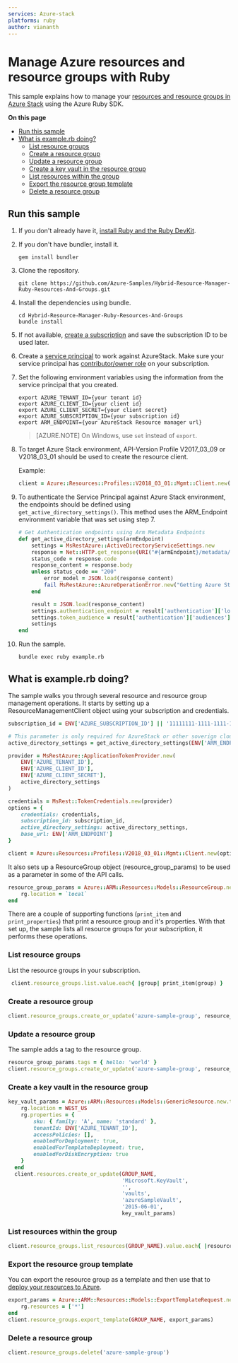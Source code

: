 ```yaml
---
services: Azure-stack
platforms: ruby
author: viananth
---
```


# Manage Azure resources and resource groups with Ruby

This sample explains how to manage your
[resources and resource groups in Azure Stack](https://docs.microsoft.com/en-us/azure/azure-stack/azure-stack-key-features#resource-groups)
using the Azure Ruby SDK.

**On this page**

- [Run this sample](#run)
- [What is example.rb doing?](#example)
    - [List resource groups](#list-groups)
    - [Create a resource group](#create-group)
    - [Update a resource group](#update-group)
    - [Create a key vault in the resource group](#create-resource)
    - [List resources within the group](#list-resources)
    - [Export the resource group template](#export)
    - [Delete a resource group](#delete-group)

<a id="run"></a>
## Run this sample

1. If you don't already have it, [install Ruby and the Ruby DevKit](https://www.ruby-lang.org/en/documentation/installation/).

1. If you don't have bundler, install it.

    ```
    gem install bundler
    ```

1. Clone the repository.

    ```
    git clone https://github.com/Azure-Samples/Hybrid-Resource-Manager-Ruby-Resources-And-Groups.git
    ```

1. Install the dependencies using bundle.

    ```
    cd Hybrid-Resource-Manager-Ruby-Resources-And-Groups
    bundle install
    ```

1. 	If not available, 
    [create a subscription](https://docs.microsoft.com/en-us/azure/azure-stack/azure-stack-subscribe-plan-provision-vm) 
    and save the subscription ID to be used later.  

1. Create a [service principal](https://docs.microsoft.com/en-us/azure/azure-stack/azure-stack-create-service-principals) to work against AzureStack. Make sure your service principal has [contributor/owner role](https://docs.microsoft.com/en-us/azure/azure-stack/azure-stack-create-service-principals#assign-role-to-service-principal) on your subscription.
    

1. Set the following environment variables using the information from the service principal that you created.

    ```
    export AZURE_TENANT_ID={your tenant id}
    export AZURE_CLIENT_ID={your client id}
    export AZURE_CLIENT_SECRET={your client secret}
    export AZURE_SUBSCRIPTION_ID={your subscription id}
    export ARM_ENDPOINT={your AzureStack Resource manager url}
    ```

    > [AZURE.NOTE] On Windows, use `set` instead of `export`.

1. To target Azure Stack environment, API-Version Profile V2017_03_09 or V2018_03_01 should be used to create the resource client.

    Example:
    ```ruby
    client = Azure::Resources::Profiles::V2018_03_01::Mgmt::Client.new(options)
    ```

1. To authenticate the Service Principal against Azure Stack environment, the endpoints should be defined using ```get_active_directory_settings()```. This method uses the ARM_Endpoint environment variable that was set using step 7.


    ```ruby
    # Get Authentication endpoints using Arm Metadata Endpoints
    def get_active_directory_settings(armEndpoint)
        settings = MsRestAzure::ActiveDirectoryServiceSettings.new
        response = Net::HTTP.get_response(URI("#{armEndpoint}/metadata/endpoints?api-version=1.0"))
        status_code = response.code
        response_content = response.body
        unless status_code == "200"
            error_model = JSON.load(response_content)
            fail MsRestAzure::AzureOperationError.new("Getting Azure Stack Metadata Endpoints", response, error_model)
        end

        result = JSON.load(response_content)
        settings.authentication_endpoint = result['authentication']['loginEndpoint'] unless result['authentication']['loginEndpoint'].nil?
        settings.token_audience = result['authentication']['audiences'][0] unless result['authentication']['audiences'][0].nil?
        settings
    end
    ```

1. Run the sample.

    ```
    bundle exec ruby example.rb
    ```

<a id="example"></a>
## What is example.rb doing?

The sample walks you through several resource and resource group management operations.
It starts by setting up a ResourceManagementClient object using your subscription and credentials.

```ruby
subscription_id = ENV['AZURE_SUBSCRIPTION_ID'] || '11111111-1111-1111-1111-111111111111'

# This parameter is only required for AzureStack or other soverign clouds. Pulic Azure already has these settings by default.
active_directory_settings = get_active_directory_settings(ENV['ARM_ENDPOINT'])

provider = MsRestAzure::ApplicationTokenProvider.new(
	ENV['AZURE_TENANT_ID'],
	ENV['AZURE_CLIENT_ID'],
	ENV['AZURE_CLIENT_SECRET'],
	active_directory_settings
)

credentials = MsRest::TokenCredentials.new(provider)
options = {
	credentials: credentials,
	subscription_id: subscription_id,
	active_directory_settings: active_directory_settings,
	base_url: ENV['ARM_ENDPOINT']
}

client = Azure::Resources::Profiles::V2018_03_01::Mgmt::Client.new(options)

```

It also sets up a ResourceGroup object (resource_group_params) to be used as a parameter in some of the API calls.

```ruby
resource_group_params = Azure::ARM::Resources::Models::ResourceGroup.new.tap do |rg|
    rg.location = `local`
end
```

There are a couple of supporting functions (`print_item` and `print_properties`) that print a resource group and it's properties.
With that set up, the sample lists all resource groups for your subscription, it performs these operations.

<a id="list-groups"></a>
### List resource groups

List the resource groups in your subscription.

```ruby
 client.resource_groups.list.value.each{ |group| print_item(group) }
```

<a id="create-group"></a>
### Create a resource group

```ruby
client.resource_groups.create_or_update('azure-sample-group', resource_group_params)
```

<a id="update-group"></a>
### Update a resource group

The sample adds a tag to the resource group.

```ruby
resource_group_params.tags = { hello: 'world' }
client.resource_groups.create_or_update('azure-sample-group', resource_group_params)
```

<a id="create-resource"></a>
### Create a key vault in the resource group

```ruby
key_vault_params = Azure::ARM::Resources::Models::GenericResource.new.tap do |rg|
    rg.location = WEST_US
    rg.properties = {
        sku: { family: 'A', name: 'standard' },
        tenantId: ENV['AZURE_TENANT_ID'],
        accessPolicies: [],
        enabledForDeployment: true,
        enabledForTemplateDeployment: true,
        enabledForDiskEncryption: true
    }
  end
  client.resources.create_or_update(GROUP_NAME,
                                    'Microsoft.KeyVault',
                                    '',
                                    'vaults',
                                    'azureSampleVault',
                                    '2015-06-01',
                                    key_vault_params)
```

<a id="list-resources"></a>
### List resources within the group

```ruby
client.resource_groups.list_resources(GROUP_NAME).value.each{ |resource| print_item(resource) }
```

<a id="export"></a>
### Export the resource group template

You can export the resource group as a template and then use that
to [deploy your resources to Azure](https://azure.microsoft.com/documentation/samples/resource-manager-ruby-template-deployment/).

```ruby
export_params = Azure::ARM::Resources::Models::ExportTemplateRequest.new.tap do |rg|
    rg.resources = ['*']
end
client.resource_groups.export_template(GROUP_NAME, export_params)
```

<a id="delete-group"></a>
### Delete a resource group

```ruby
client.resource_groups.delete('azure-sample-group')
```